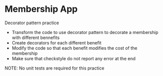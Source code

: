 Membership App
=======

Decorator pattern practice

- Transform the code to use decorator pattern to decorate a membership with different bennefits
- Create decorators for each different benefit
- Modify the code so that each benefit modifies the cost of the membership
- Make sure that checkstyle do not report any error at the end


NOTE: No unit tests are required for this practice
